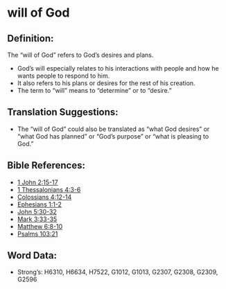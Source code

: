 # will of God

## Definition:

The “will of God” refers to God’s desires and plans.

* God’s will especially relates to his interactions with people and how he wants people to respond to him.
* It also refers to his plans or desires for the rest of his creation.
* The term to “will” means to “determine” or to “desire.”

## Translation Suggestions:

* The “will of God” could also be translated as “what God desires” or “what God has planned” or “God’s purpose” or “what is pleasing to God.”

## Bible References:

* [1 John 2:15-17](rc://en/tn/help/1jn/02/15)
* [1 Thessalonians 4:3-6](rc://en/tn/help/1th/04/03)
* [Colossians 4:12-14](rc://en/tn/help/col/04/12)
* [Ephesians 1:1-2](rc://en/tn/help/eph/01/01)
* [John 5:30-32](rc://en/tn/help/jhn/05/30)
* [Mark 3:33-35](rc://en/tn/help/mrk/03/33)
* [Matthew 6:8-10](rc://en/tn/help/mat/06/08)
* [Psalms 103:21](rc://en/tn/help/psa/103/21)

## Word Data:

* Strong’s: H6310, H6634, H7522, G1012, G1013, G2307, G2308, G2309, G2596
